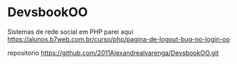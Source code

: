 # DevsbookOO
Sistemas de rede social em PHP
parei aqui
https://alunos.b7web.com.br/curso/php/pagina-de-logout-bug-no-login-oo

repositorio
https://github.com/2011Alexandrealvarenga/DevsbookOO.git